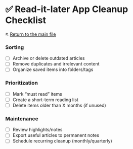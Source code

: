 # ✅ Read-it-later App Cleanup Checklist

↖️ [Return to the main file](../README.md)

### Sorting
- [ ] Archive or delete outdated articles
- [ ] Remove duplicates and irrelevant content
- [ ] Organize saved items into folders/tags

### Prioritization
- [ ] Mark “must read” items
- [ ] Create a short-term reading list
- [ ] Delete items older than X months (if unused)

### Maintenance
- [ ] Review highlights/notes
- [ ] Export useful articles to permanent notes
- [ ] Schedule recurring cleanup (monthly/quarterly)
